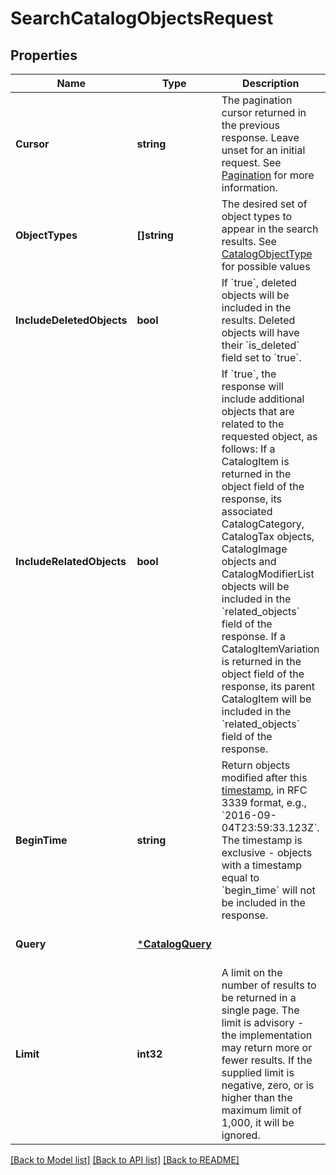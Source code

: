 # SearchCatalogObjectsRequest

## Properties
Name | Type | Description | Notes
------------ | ------------- | ------------- | -------------
**Cursor** | **string** | The pagination cursor returned in the previous response. Leave unset for an initial request. See [Pagination](https://developer.squareup.com/docs/basics/api101/pagination) for more information. | [optional] [default to null]
**ObjectTypes** | **[]string** | The desired set of object types to appear in the search results. See [CatalogObjectType](#type-catalogobjecttype) for possible values | [optional] [default to null]
**IncludeDeletedObjects** | **bool** | If &#x60;true&#x60;, deleted objects will be included in the results. Deleted objects will have their &#x60;is_deleted&#x60; field set to &#x60;true&#x60;. | [optional] [default to null]
**IncludeRelatedObjects** | **bool** | If &#x60;true&#x60;, the response will include additional objects that are related to the requested object, as follows:  If a CatalogItem is returned in the object field of the response, its associated CatalogCategory, CatalogTax objects, CatalogImage objects and CatalogModifierList objects will be included in the &#x60;related_objects&#x60; field of the response.  If a CatalogItemVariation is returned in the object field of the response, its parent CatalogItem will be included in the &#x60;related_objects&#x60; field of the response. | [optional] [default to null]
**BeginTime** | **string** | Return objects modified after this [timestamp](https://developer.squareup.com/docs/build-basics/working-with-dates), in RFC 3339 format, e.g., &#x60;2016-09-04T23:59:33.123Z&#x60;. The timestamp is exclusive - objects with a timestamp equal to &#x60;begin_time&#x60; will not be included in the response. | [optional] [default to null]
**Query** | [***CatalogQuery**](CatalogQuery.md) |  | [optional] [default to null]
**Limit** | **int32** | A limit on the number of results to be returned in a single page. The limit is advisory - the implementation may return more or fewer results. If the supplied limit is negative, zero, or is higher than the maximum limit of 1,000, it will be ignored. | [optional] [default to null]

[[Back to Model list]](../README.md#documentation-for-models) [[Back to API list]](../README.md#documentation-for-api-endpoints) [[Back to README]](../README.md)

